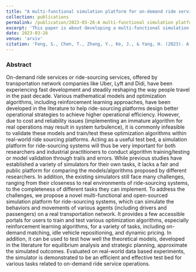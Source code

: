 ```yaml
---
title: "A multi-functional simulation platform for on-demand ride service operations"
collection: publications
permalink: /publication/2023-03-26-A multi-functional simulation platform for on-demand ride service operations
excerpt: 'This paper is about developing a multi-functional simulation platform for on-demand ride service operations'
date: 2023-03-26
venue: 'arxiv'
citation: 'Feng, S., Chen, T., Zhang, Y., Ke, J., & Yang, H. (2023). A multi-functional simulation platform for on-demand ride service operations. arXiv preprint arXiv:2303.12336.'
---
```



### Abstract
On-demand ride services or ride-sourcing services, offered by transportation network companies like Uber, Lyft and Didi, have been experiencing fast development and steadily reshaping the way people travel in the past decade. Various mathematical models and optimization algorithms, including reinforcement learning approaches, have been developed in the literature to help ride-sourcing platforms design better operational strategies to achieve higher operational efficiency. However, due to cost and reliability issues (implementing an immature algorithm for real operations may result in system turbulence), it is commonly infeasible to validate these models and train/test these optimization algorithms within real-world ride sourcing platforms. Acting as a useful test bed, a simulation platform for ride-sourcing systems will thus be very important for both researchers and industrial practitioners to conduct algorithm training/testing or model validation through trails and errors. While previous studies have established a variety of simulators for their own tasks, it lacks a fair and public platform for comparing the models/algorithms proposed by different researchers. In addition, the existing simulators still face many challenges, ranging from their closeness to real environments of ride-sourcing systems, to the completeness of different tasks they can implement. To address the challenges, we propose a novel multi-functional and open-sourced simulation platform for ride-sourcing systems, which can simulate the behaviors and movements of various agents (including drivers and passengers) on a real transportation network. It provides a few accessible portals for users to train and test various optimization algorithms, especially reinforcement learning algorithms, for a variety of tasks, including on-demand matching, idle vehicle repositioning, and dynamic pricing. In addition, it can be used to test how well the theoretical models, developed in the literature for equilibrium analysis and strategic planning, approximate the simulated outcomes. Evaluated on real-world data based experiments, the simulator is demonstrated to be an efficient and effective test bed for various tasks related to on-demand ride service operations.